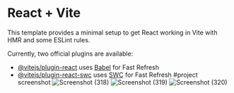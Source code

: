 # React + Vite

This template provides a minimal setup to get React working in Vite with HMR and some ESLint rules.

Currently, two official plugins are available:

- [@vitejs/plugin-react](https://github.com/vitejs/vite-plugin-react/blob/main/packages/plugin-react/README.md) uses [Babel](https://babeljs.io/) for Fast Refresh
- [@vitejs/plugin-react-swc](https://github.com/vitejs/vite-plugin-react-swc) uses [SWC](https://swc.rs/) for Fast Refresh
#project screenshot
![Screenshot (318)](https://github.com/guptaravimp/Doctor-Portfolio-React--app/assets/142169363/4f2c8bc3-a8e4-4a95-ae89-42807010293f)
![Screenshot (319)](https://github.com/guptaravimp/Doctor-Portfolio-React--app/assets/142169363/d3a5f2de-00c6-47bc-b077-5e0011d7e305)
![Screenshot (320)](https://github.com/guptaravimp/Doctor-Portfolio-React--app/assets/142169363/995bf5b9-9a69-481e-b2f4-068ff367e2d5)
